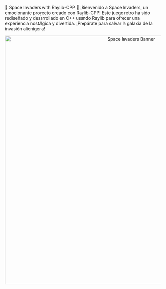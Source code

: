 🚀 Space Invaders with Raylib-CPP 🌌
¡Bienvenido a Space Invaders, un emocionante proyecto creado con Raylib-CPP! Este juego retro ha sido rediseñado y desarrollado en C++ usando Raylib para ofrecer una experiencia nostálgica y divertida. ¡Prepárate para salvar la galaxia de la invasión alienígena!
<p align="center">
  <img src="space-invaders-banner.jpg" alt="Space Invaders Banner" width="800">
</p>
